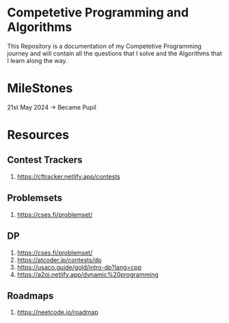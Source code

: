 # Competetive Programming and Algorithms

This Repository is a documentation of my Competetive Programming journey and will contain all the questions that I solve and the Algorithms that I learn along the way. 

# MileStones

21st May 2024 -> Became Pupil

# Resources

## Contest Trackers

1. https://cftracker.netlify.app/contests

## Problemsets

1. https://cses.fi/problemset/

## DP

1. https://cses.fi/problemset/
2. https://atcoder.jp/contests/dp
3. https://usaco.guide/gold/intro-dp?lang=cpp
4. https://a2oj.netlify.app/dynamic%20programming

## Roadmaps

1. https://neetcode.io/roadmap
